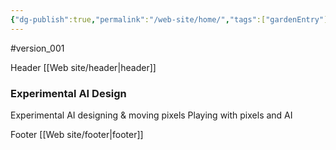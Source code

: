 ```yaml
---
{"dg-publish":true,"permalink":"/web-site/home/","tags":["gardenEntry"]}
---
```


#version_001

Header [[Web site/header\|header]]

### Experimental AI Design


Experimental AI designing & moving pixels 
Playing with pixels and AI

Footer [[Web site/footer\|footer]]